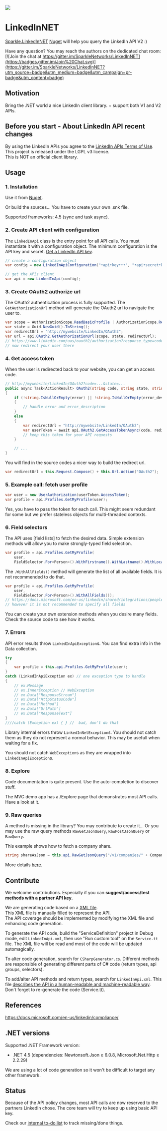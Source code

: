 
![](https://raw.githubusercontent.com/SparkleNetworks/LinkedInNET/master/src/LiNET-200.png)

LinkedInNET
===========

[Sparkle.LinkedInNET](https://github.com/247GradLabs/LinkedInNET/) [Nuget](https://www.nuget.org/packages/LinkedInNET.ApiV2/) will help you query the LinkedIn API V2 :)

Have any question? You may reach the authors on the dedicated chat room: [![Join the chat at https://gitter.im/SparkleNetworks/LinkedInNET](https://badges.gitter.im/Join%20Chat.svg)](https://gitter.im/SparkleNetworks/LinkedInNET?utm_source=badge&utm_medium=badge&utm_campaign=pr-badge&utm_content=badge)


Motivation
------------

Bring the .NET world a nice LinkedIn client library. + support both V1 and V2 APIs.


Before you start - About LinkedIn API recent changes
----------------------------------------------------------------


By using the LinkedIn APIs you agree to the [LinkedIn APIs Terms of Use](https://developer.linkedin.com/documents/linkedin-apis-terms-use).  
This project is released under the LGPL v3 license.  
This is NOT an official client library.

Usage
------------

### 1. Installation

Use it from [Nuget](https://www.nuget.org/packages/LinkedInNET.ApiV2/). 

Or build the sources... You have to create your own .snk file.

Supported frameworks: 4.5 (sync and task async).

### 2. Create API client with configuration

The `LinkedInApi` class is the entry point for all API calls. You must instantiate it with a configuration object. The minimum configuration is the API key and secret.  <a href="https://www.linkedin.com/secure/developer" target="_blank">Get a LinkedIn API key</a>.

````csharp
// create a configuration object
var config = new LinkedInApiConfiguration("•api•key•••", "•api•secret•key••••••");

// get the APIs client
var api = new LinkedInApi(config);
````

### 3. Create OAuth2 authorize url

The OAuth2 authentication process is fully supported. The `GetAuthorizationUrl` method will generate the OAuth2 url to navigate the user to.

````csharp
var scope = AuthorizationScope.ReadBasicProfile | AuthorizationScope.ReadEmailAddress;
var state = Guid.NewGuid().ToString();
var redirectUrl = "http://mywebsite/LinkedIn/OAuth2";
var url = api.OAuth2.GetAuthorizationUrl(scope, state, redirectUrl);
// https://www.linkedin.com/uas/oauth2/authorization?response_type=code&client_id=...
// now redirect your user there
````

### 4. Get access token

When the user is redirected back to your website, you can get an access code.

````csharp
// http://mywebsite/LinkedIn/OAuth2?code=...&state=...
public async Task<ActionResult> OAuth2(string code, string state, string error, string error_description)
{
    if (!string.IsNullOrEmpty(error) || !string.IsNullOrEmpty(error_description))
    {
        // handle error and error_description
    }
    else
    {
        var redirectUrl = "http://mywebsite/LinkedIn/OAuth2";
        var userToken = await api.OAuth2.GetAccessTokenAsync(code, redirectUrl);
        // keep this token for your API requests
    }

    // ...
}
````

You will find in the source codes a nicer way to build the redirect url.

````csharp
var redirectUrl = this.Request.Compose() + this.Url.Action("OAuth2");
````


### 5. Example call: fetch user profile

````csharp
var user = new UserAuthorization(userToken.AccessToken);
var profile = api.Profiles.GetMyProfile(user);
````

Yes, you have to pass the token for each call. This might seem redundant for some but we prefer stateless objects for multi-threaded contexts. 

### 6. Field selectors

The API uses [field lists] to fetch the desired data. Simple extension methods will allow you to make strongly-typed field selection.

````csharp
var profile = api.Profiles.GetMyProfile(
    user,
    FieldSelector.For<Person>().WithFirstname().WithLastname().WithLocationName());
````

The `.WithAllFields()` method will generate the list of all available fields. It is not recommended to do that.

````csharp
var profile = api.Profiles.GetMyProfile(
    user,
    FieldSelector.For<Person>().WithAllFields());
// https://docs.microsoft.com/en-us/linkedin/shared/integrations/people/profile-api available fields here)
// however it is not recommended to specify all fields
````

You can create your own extension methods when you desire many fields. Check the source code to see how it works.

### 7. Errors

API error results throw `LinkedInApiException`s. You can find extra info in the Data collection.

````csharp
try
{
    var profile = this.api.Profiles.GetMyProfile(user);
}
catch (LinkedInApiException ex) // one exception type to handle
{
    // ex.Message
    // ex.InnerException // WebException
    // ex.Data["ResponseStream"]
    // ex.Data["HttpStatusCode"]
    // ex.Data["Method"]
    // ex.Data["UrlPath"]
    // ex.Data["ResponseText"]
}
////catch (Exception ex) { } //  bad, don't do that

````

Library internal errors throw `LinkedInNetException`s. You should not catch them as they do not represent a normal behavior. This may be usefull when waiting for a fix.

You should not catch `WebException`s as they are wrapped into `LinkedInApiException`s.

### 8. Explore

Code documentation is quite present. Use the auto-completion to discover stuff.

The MVC demo app has a /Explore page that demonstrates most API calls. Have a look at it.

### 9. Raw queries

A method is missing in the library? You may contribute to create it... Or you may use the raw query methods `RawGetJsonQuery`, `RawPostJsonQuery` or `RawQuery`.

This example shows how to fetch a company share.

````csharp
string shareAsJson = this.api.RawGetJsonQuery("/v1/companies/" + CompanyId + "/updates/key=" + Uri.EscapeDataString(ShareId) + "?format=json", user);
````

More details [here](https://github.com/SparkleNetworks/LinkedInNET/blob/dffaea840eac044654c7cee59df50a8db6f101a3/src/NET45.Sparkle.LinkedInNET.DemoMvc5/Controllers/ExploreController.cs#L363).

Contribute
------------

We welcome contributions. Especially if you can **suggest/access/test methods with a partner API key**.

We are generating code based on a [XML file](DefinitionFile.md).  
This XML file is manually filled to represent the API.  
The API coverage should be implemented by modifying the XML file and enhancing code generation.

To generate the API code, build the "ServiceDefinition" project in Debug mode, edit `LinkedInApi.xml`, then use "Run custom tool" on the `Service.tt` file. The XML file will be read and most of the code will be updated automagically. 
  
To alter code generation, search for `CSharpGenerator.cs`. Different methods are responsible of generating different parts of C# code (return types, api groups, selectors).
  
To add/alter API methods and return types, search for `LinkedInApi.xml`. This file [describes the API in a human-readable and machine-readable way](DefinitionFile.md). Don't forget to re-generate the code (Service.tt).


References
------------

https://docs.microsoft.com/en-us/linkedin/compliance/  


.NET versions
------------

Supported .NET Framework version:

* .NET 4.5 (dependencies: Newtonsoft.Json ≥ 6.0.8, Microsoft.Net.Http ≥ 2.2.29)

We are using a lot of code generation so it won't be difficult to target any other framework. 


Status
------------

Because of the API policy changes, most API calls are now reserved to the partners LinkedIn chose. The core team will try to keep up using basic API key.

Check our [internal to-do list](src/ToDoV2.md) to track missing/done things.

